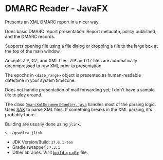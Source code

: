 # DMARC Reader - JavaFX
Presents an XML DMARC report in a nicer way.

Does basic DMARC report presentation: Report metadata, policy published, and the DMARC records.

Supports opening file using a file dialog or dropping a file to the large box at the top of the main window.

Accepts ZIP, GZ, and XML files. ZIP and GZ files are automatically decompressed to raw XML prior to presentation.

The epochs in `<date_range>` object is presented as human-readable date/time in your system timezone.

Does not handle presentation of mail forwarding yet; I don't have a sample file to play around.

The class [`DmarcXmlDocumentHandler.java`](src/main/java/ph/kana/dmarcreader/xml/DmarcXmlDocumentHandler.java) handles most of the parsing logic. Uses [SAX](https://docs.oracle.com/javase/tutorial/jaxp/sax/index.html) to parse XML files.
If something breaks in the XML parsing, it's probably there.

Building are usually done using `jlink`.
```shell
$ ./gradlew jlink
```

- JDK Version/Build: `17.0.1-tem`
- Gradle (wrapper): `7.3.1`
- Other libraries: Visit [`build.gradle`](build.gradle) file.
